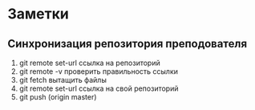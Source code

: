 # Заметки

## Синхронизация репозитория преподователя
1. git remote set-url ссылка на репозиторий
2. git remote -v проверить правильность ссылки
3. git fetch вытащить файлы
4. git remote set-url ссылка на свой репозиторий
5. git push (origin master)

#